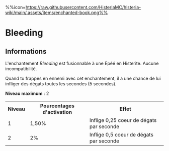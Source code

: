 %%icon=https://raw.githubusercontent.com/HisteriaMC/histeria-wiki/main/.assets/items/enchanted-book.png%%
# Bleeding

## Informations
L'enchantement *Bleeding* est fusionnable à une Epéé en Histerite. Aucune incompatibilité.


Quand tu frappes en ennemi avec cet enchantement, il a une chance de lui infliger des dégats toutes les secondes (5 secondes).


**Niveau maximum** : 2

<table>
  <tr>
    <th>Niveau</th>
    <th>Pourcentages d'activation</th>
    <th>Effet</th>
  </tr>
  <tr>
    <td>1</td>
    <td>1,50%</td>
    <td>Inflige 0,25 coeur de dégats par seconde</td>
  </tr>
  <tr>
    <td>2</td>
    <td>2%</td>
    <td>Inflige 0,5 coeur de dégats par seconde</td>
  </tr>
</table>
